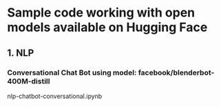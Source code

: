 # Sample code working with open models available on Hugging Face

## 1. NLP
### Conversational Chat Bot using model: facebook/blenderbot-400M-distill
nlp-chatbot-conversational.ipynb





